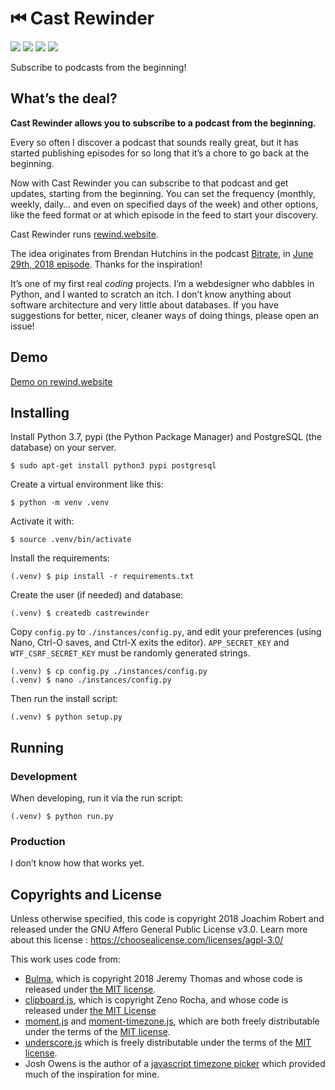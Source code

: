 # ⏮ Cast Rewinder

![](https://img.shields.io/badge/please-help-yellow.svg)
![](https://img.shields.io/badge/trapped_in-SVG_factory-red.svg)
![](https://img.shields.io/badge/running_out-of_XML-yellow.svg)
![](https://img.shields.io/badge/send-tags-orange.svg)

Subscribe to podcasts from the beginning!

## What’s the deal?

**Cast Rewinder allows you to subscribe to a podcast from the beginning.**

Every so often I discover a podcast that sounds really great, but it has started publishing episodes for so long that it’s a chore to go back at the beginning.

Now with Cast Rewinder you can subscribe to that podcast and get updates, starting from the beginning. You can set the frequency (monthly, weekly, daily… and even on specified days of the week) and other options, like the feed format or at which episode in the feed to start your discovery.

Cast Rewinder runs [rewind.website](https://rewind.website).

The idea originates from Brendan Hutchins in the podcast [Bitrate](http://bitratepod.com/), in [June 29th, 2018 episode](http://bitratepod.com/e/365db62d09d690/). Thanks for the inspiration!

It’s one of my first real *coding* projects. I’m a webdesigner who dabbles in Python, and I wanted to scratch an itch. I don’t know anything about software architecture and very little about databases. If you have suggestions for better, nicer, cleaner ways of doing things, please open an issue!

## Demo

[Demo on rewind.website](https://rewind.website)

## Installing

Install Python 3.7, pypi (the Python Package Manager) and PostgreSQL (the database) on your server.

    $ sudo apt-get install python3 pypi postgresql

Create a virtual environment like this:

    $ python -m venv .venv

Activate it with:

    $ source .venv/bin/activate

Install the requirements:

    (.venv) $ pip install -r requirements.txt

Create the user (if needed) and database:

    (.venv) $ createdb castrewinder   

Copy `config.py` to `./instances/config.py`, and edit your preferences (using Nano, Ctrl-O saves, and Ctrl-X exits the editor). `APP_SECRET_KEY` and `WTF_CSRF_SECRET_KEY` must be randomly generated strings.

    (.venv) $ cp config.py ./instances/config.py
    (.venv) $ nano ./instances/config.py

Then run the install script:

    (.venv) $ python setup.py

## Running

### Development

When developing, run it via the run script:

    (.venv) $ python run.py

### Production

I don’t know how that works yet.


## Copyrights and License

Unless otherwise specified, this code is copyright 2018 Joachim Robert and released under the GNU Affero General Public License v3.0. Learn more about this license : https://choosealicense.com/licenses/agpl-3.0/

This work uses code from:

- [Bulma](https://bulma.io), which is copyright 2018 Jeremy Thomas and whose code is released under [the MIT license](https://github.com/jgthms/bulma/blob/master/LICENSE).
- [clipboard.js](https://clipboardjs.com), which is copyright Zeno Rocha, and whose code is released under [the MIT License](http://zenorocha.mit-license.org/)
- [moment.js](https://momentjs.com) and [moment-timezone.js](https://momentjs.com/timezone/), which are both freely distributable under the terms of the [MIT license](https://github.com/moment/moment/blob/develop/LICENSE).
- [underscore.js](https://underscorejs.org/) which is freely distributable under the terms of the [MIT license](https://github.com/jashkenas/underscore/blob/master/LICENSE).
- Josh Owens is the author of a [javascript timezone picker](http://joshowens.me/dealing-with-timezones-in-javascript/) which provided much of the inspiration for mine.
